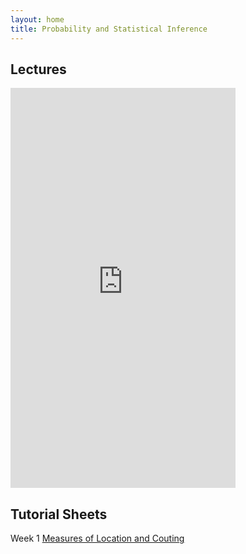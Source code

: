 ```yaml
---
layout: home
title: Probability and Statistical Inference
---
```


## Lectures 
<iframe width="360" height="640" 
        src="https://www.youtube.com/embed/najLpsySkio?si=r9WmtoV5vOf9tv6u"
        title="YouTube video player" 
        frameborder="0" 
        allow="accelerometer; autoplay; clipboard-write; encrypted-media; gyroscope; picture-in-picture" 
        allowfullscreen>
</iframe>



## Tutorial Sheets
Week 1 [Measures of Location and Couting](Tutorials/Tutorial01_Questions.pdf)




